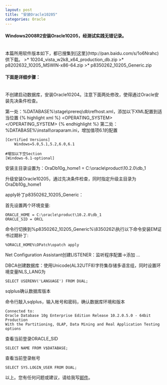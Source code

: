```yaml
---
layout: post
title: "安装Oracle10205"
categories: Oracle
---
```

#### Windows2008R2安装Oracle10205，经测试实践无错记录。
<br />
本篇所用软件版本如下，都已搜集到[这里](http://pan.baidu.com/s/1o6Nrahc)供下载。
>* 10204_vista_w2k8_x64_production_db.zip
>* p8202632_10205_MSWIN-x86-64.zip
>* p8350262_10205_Generic.zip

#### 下面是详细步骤：
<br />
不创建启动数据库，安装Oracle10204。注意下面两处修改，使得通过Oracle安装先决条件检查。

第一处：%DATABASE%\stage\prereq\db\refhost.xml，添加以下XML配置到适当位置
{% highlight xml %}
<OPERATING_SYSTEM>
    <VERSION VALUE="6.1"/>
</OPERATING_SYSTEM>
{% endhighlight %}
第二处：%DATABASE%\install\oraparam.ini，增加值项6.1的配置

    [Certified Versions]
        Windows=5.0,5.1,5.2,6.0,6.1

    #增加以下空Section
    [Windows-6.1-optional]

安装主目录设置为：OraDb10g_home1 = C:\oracle\product\10.2.0\db_1


升级安装Oracle10205，通过先决条件检查，同时指定升级主目录为OraDb10g_home1


apply补丁p8350262_10205_Generic：

首先设置两个环境变量:

    ORACLE_HOME = C:\oracle\product\10.2.0\db_1
	ORACLE_SID = ORCL

命令行切换到%p8350262_10205_Generic%\8350262\执行以下命令安装EM证书过期补丁:

    %ORACLE_HOME%\OPatch\opatch apply


Net Configuration Assistant创建LISTENER：监听程序配置->添加 ...


DBCA创建数据库：使用Unicode(AL32UTF8)字符集存储多语言组，同时设置环境变量NLS_LANG为

    SELECT USERENV('LANGUAGE') FROM DUAL;


sqlplus确认数据库版本

命令行敲入sqlplus，输入帐号和密码，确认数据库环境和版本

    Connected to:
	Oracle Database 10g Enterprise Edition Release 10.2.0.5.0 - 64bit Production
	With the Partitioning, OLAP, Data Mining and Real Application Testing options

查看当前登录ORACLE_SID

    SELECT NAME FROM V$DATABASE;

查看当前登录帐号

    SELECT SYS.LOGIN_USER FROM DUAL;

以上。您有任何问题或建议，请给我写[邮件](mailto:yinwer81@gmail.com)。

